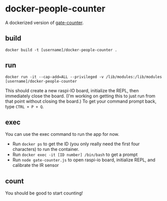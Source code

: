 # docker-people-counter

A dockerized version of [gate-counter](https://github.com/carylwyatt/gate-counter).

## build

`docker build -t [username]/docker-people-counter .`

## run

`docker run -it --cap-add=ALL --privileged -v /lib/modules:/lib/modules [username]/docker-people-counter`

This should create a new raspi-IO board, initialize the REPL, then immediately close the board. (I'm working on getting this to just run from that point without closing the board.) To get your command prompt back, type `CTRL + P + Q`. 

## exec

You can use the exec command to run the app for now. 

- Run `docker ps` to get the ID (you only really need the first four characters) to run the container.
- Run `docker exec -it [ID number] /bin/bash` to get a prompt
- Run `node gate-counter.js` to open raspi-io board, initialize REPL, and calibrate the IR sensor

## count

You should be good to start counting!
